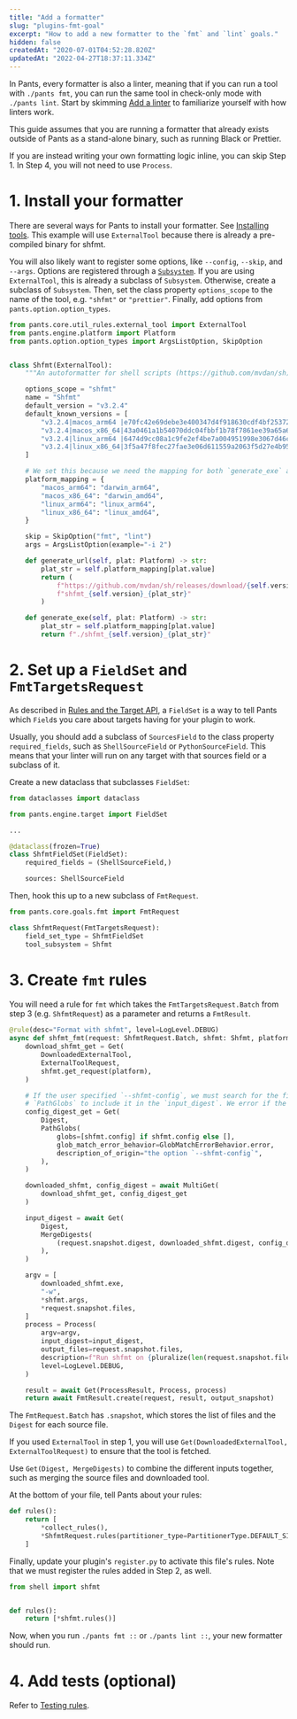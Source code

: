 ```yaml
---
title: "Add a formatter"
slug: "plugins-fmt-goal"
excerpt: "How to add a new formatter to the `fmt` and `lint` goals."
hidden: false
createdAt: "2020-07-01T04:52:28.820Z"
updatedAt: "2022-04-27T18:37:11.334Z"
---
```

In Pants, every formatter is also a linter, meaning that if you can run a tool with `./pants fmt`, you can run the same tool in check-only mode with `./pants lint`. Start by skimming [Add a linter](doc:plugins-lint-goal) to familiarize yourself with how linters work.

This guide assumes that you are running a formatter that already exists outside of Pants as a stand-alone binary, such as running Black or Prettier.

If you are instead writing your own formatting logic inline, you can skip Step 1. In Step 4, you will not need to use `Process`.

# 1. Install your formatter

There are several ways for Pants to install your formatter. See [Installing tools](doc:rules-api-installing-tools). This example will use `ExternalTool` because there is already a pre-compiled binary for shfmt.

You will also likely want to register some options, like `--config`, `--skip`, and `--args`. Options are registered through a [`Subsystem`](doc:rules-api-subsystems). If you are using `ExternalTool`, this is already a subclass of `Subsystem`. Otherwise, create a subclass of `Subsystem`. Then, set the class property `options_scope` to the name of the tool, e.g. `"shfmt"` or `"prettier"`. Finally, add options from `pants.option.option_types`.

```python
from pants.core.util_rules.external_tool import ExternalTool
from pants.engine.platform import Platform
from pants.option.option_types import ArgsListOption, SkipOption


class Shfmt(ExternalTool):
    """An autoformatter for shell scripts (https://github.com/mvdan/sh)."""

    options_scope = "shfmt"
    name = "Shfmt"
    default_version = "v3.2.4"
    default_known_versions = [
        "v3.2.4|macos_arm64 |e70fc42e69debe3e400347d4f918630cdf4bf2537277d672bbc43490387508ec|2998546",
        "v3.2.4|macos_x86_64|43a0461a1b54070ddc04fbbf1b78f7861ee39a65a61f5466d15a39c4aba4f917|2980208",
        "v3.2.4|linux_arm64 |6474d9cc08a1c9fe2ef4be7a004951998e3067d46cf55a011ddd5ff7bfab3de6|2752512",
        "v3.2.4|linux_x86_64|3f5a47f8fec27fae3e06d611559a2063f5d27e4b9501171dde9959b8c60a3538|2797568",
    ]

    # We set this because we need the mapping for both `generate_exe` and `generate_url`.
    platform_mapping = {
        "macos_arm64": "darwin_arm64",
        "macos_x86_64": "darwin_amd64",
        "linux_arm64": "linux_arm64",
        "linux_x86_64": "linux_amd64",
    }

    skip = SkipOption("fmt", "lint")
    args = ArgsListOption(example="-i 2")

    def generate_url(self, plat: Platform) -> str:
        plat_str = self.platform_mapping[plat.value]
        return (
            f"https://github.com/mvdan/sh/releases/download/{self.version}/"
            f"shfmt_{self.version}_{plat_str}"
        )

    def generate_exe(self, plat: Platform) -> str:
        plat_str = self.platform_mapping[plat.value]
        return f"./shfmt_{self.version}_{plat_str}"
```

# 2. Set up a `FieldSet` and `FmtTargetsRequest`

As described in [Rules and the Target API](doc:rules-api-and-target-api), a `FieldSet` is a way to tell Pants which `Field`s you care about targets having for your plugin to work.

Usually, you should add a subclass of `SourcesField` to the class property `required_fields`, such as `ShellSourceField` or `PythonSourceField`. This means that your linter will run on any target with that sources field or a subclass of it.

Create a new dataclass that subclasses `FieldSet`:

```python
from dataclasses import dataclass

from pants.engine.target import FieldSet

...

@dataclass(frozen=True)
class ShfmtFieldSet(FieldSet):
    required_fields = (ShellSourceField,)

    sources: ShellSourceField
```

Then, hook this up to a new subclass of `FmtRequest`.

```python
from pants.core.goals.fmt import FmtRequest

class ShfmtRequest(FmtTargetsRequest):
    field_set_type = ShfmtFieldSet
    tool_subsystem = Shfmt
```

# 3. Create `fmt` rules

You will need a rule for `fmt` which takes the `FmtTargetsRequest.Batch` from step 3  (e.g. `ShfmtRequest`) as a parameter and returns a `FmtResult`.

```python
@rule(desc="Format with shfmt", level=LogLevel.DEBUG)
async def shfmt_fmt(request: ShfmtRequest.Batch, shfmt: Shfmt, platform: Platform) -> FmtResult:
    download_shfmt_get = Get(
        DownloadedExternalTool,
        ExternalToolRequest,
        shfmt.get_request(platform),
    )

    # If the user specified `--shfmt-config`, we must search for the file they specified with
    # `PathGlobs` to include it in the `input_digest`. We error if the file cannot be found.
    config_digest_get = Get(
        Digest,
        PathGlobs(
            globs=[shfmt.config] if shfmt.config else [],
            glob_match_error_behavior=GlobMatchErrorBehavior.error,
            description_of_origin="the option `--shfmt-config`",
        ),
    )

    downloaded_shfmt, config_digest = await MultiGet(
        download_shfmt_get, config_digest_get
    )

    input_digest = await Get(
        Digest,
        MergeDigests(
            (request.snapshot.digest, downloaded_shfmt.digest, config_digest)
        ),
    )

    argv = [
        downloaded_shfmt.exe,
        "-w",
        *shfmt.args,
        *request.snapshot.files,
    ]
    process = Process(
        argv=argv,
        input_digest=input_digest,
        output_files=request.snapshot.files,
        description=f"Run shfmt on {pluralize(len(request.snapshot.files), 'file')}.",
        level=LogLevel.DEBUG,
    )

    result = await Get(ProcessResult, Process, process)
    return await FmtResult.create(request, result, output_snapshot)
```

The `FmtRequest.Batch` has `.snapshot`, which stores the list of files and the `Digest` for each source file.

If you used `ExternalTool` in step 1, you will use `Get(DownloadedExternalTool, ExternalToolRequest)` to ensure that the tool is fetched.

Use `Get(Digest, MergeDigests)` to combine the different inputs together, such as merging the source files and downloaded tool.

At the bottom of your file, tell Pants about your rules:

```python
def rules():
    return [
      	*collect_rules(),
        *ShfmtRequest.rules(partitioner_type=PartitionerType.DEFAULT_SINGLE_PARTITION),
    ]
```

Finally, update your plugin's `register.py` to activate this file's rules. Note that we must register the rules added in Step 2, as well.

```python pants-plugins/shell/register.py
from shell import shfmt


def rules():
    return [*shfmt.rules()]
```

Now, when you run `./pants fmt ::` or `./pants lint ::`, your new formatter should run.

# 4. Add tests (optional)

Refer to [Testing rules](doc:rules-api-testing).
